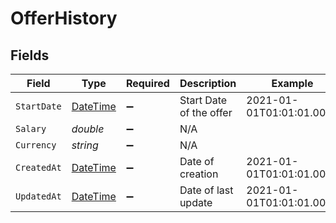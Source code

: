 # OfferHistory


## Fields

| Field                                                                                 | Type                                                                                  | Required                                                                              | Description                                                                           | Example                                                                               |
| ------------------------------------------------------------------------------------- | ------------------------------------------------------------------------------------- | ------------------------------------------------------------------------------------- | ------------------------------------------------------------------------------------- | ------------------------------------------------------------------------------------- |
| `StartDate`                                                                           | [DateTime](https://learn.microsoft.com/en-us/dotnet/api/system.datetime?view=net-5.0) | :heavy_minus_sign:                                                                    | Start Date of the offer                                                               | 2021-01-01T01:01:01.000Z                                                              |
| `Salary`                                                                              | *double*                                                                              | :heavy_minus_sign:                                                                    | N/A                                                                                   |                                                                                       |
| `Currency`                                                                            | *string*                                                                              | :heavy_minus_sign:                                                                    | N/A                                                                                   |                                                                                       |
| `CreatedAt`                                                                           | [DateTime](https://learn.microsoft.com/en-us/dotnet/api/system.datetime?view=net-5.0) | :heavy_minus_sign:                                                                    | Date of creation                                                                      | 2021-01-01T01:01:01.000Z                                                              |
| `UpdatedAt`                                                                           | [DateTime](https://learn.microsoft.com/en-us/dotnet/api/system.datetime?view=net-5.0) | :heavy_minus_sign:                                                                    | Date of last update                                                                   | 2021-01-01T01:01:01.000Z                                                              |